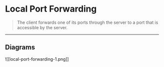 # Local Port Forwarding

> The client forwards one of its ports through the server to a port that is accessible by the server.

---

## Diagrams

![[local-port-forwarding-1.png]]
